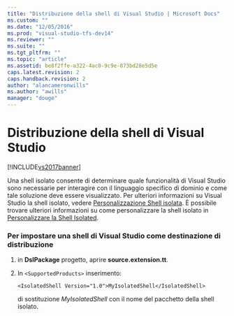 ```yaml
---
title: "Distribuzione della shell di Visual Studio | Microsoft Docs"
ms.custom: ""
ms.date: "12/05/2016"
ms.prod: "visual-studio-tfs-dev14"
ms.reviewer: ""
ms.suite: ""
ms.tgt_pltfrm: ""
ms.topic: "article"
ms.assetid: be8f2ffe-a322-4ac0-9c9e-873bd28e5d5e
caps.latest.revision: 2
caps.handback.revision: 2
author: "alancameronwills"
ms.author: "awills"
manager: "douge"
---
```

# Distribuzione della shell di Visual Studio
[!INCLUDE[vs2017banner](../code-quality/includes/vs2017banner.md)]

Una shell isolato consente di determinare quale funzionalità di Visual Studio sono necessarie per interagire con il linguaggio specifico di dominio e come tale soluzione deve essere visualizzato.  Per ulteriori informazioni su Visual Studio la shell isolato, vedere [Personalizzazione Shell isolata](../extensibility/customizing-the-isolated-shell.md).  È possibile trovare ulteriori informazioni su come personalizzare la shell isolato in [Personalizzare la Shell Isolated](http://msdn.microsoft.com/it-it/d75463cd-1155-42e4-8b7a-046ed6becbbf).  
  
### Per impostare una shell di Visual Studio come destinazione di distribuzione  
  
1.  in **DslPackage** progetto, aprire  **source.extension.tt**.  
  
2.  In `<SupportedProducts>` inserimento:  
  
    ```  
    <IsolatedShell Version="1.0">MyIsolatedShell</IsolatedShell>  
    ```  
  
     di sostituzione *MyIsolatedShell* con il nome del pacchetto della shell isolato.